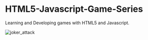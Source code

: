 # HTML5-Javascript-Game-Series
Learning and Developing games with HTML5 and Javascript.


![joker_attack](https://user-images.githubusercontent.com/10924864/27764576-b636073c-5e6a-11e7-8f8b-0685260bf97c.PNG)
